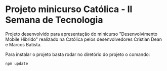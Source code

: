 # Projeto minicurso Católica - II Semana de Tecnologia 
Projeto desenvolvido para apresentação do minicurso "Desenvolvimento Mobile Híbrido" realizado na Católica pelos desenvolvedores Cristian Dean e Marcos Batista. 

Para instalar o projeto basta rodar no diretório do projeto o comando:
```sh
npm update
```
